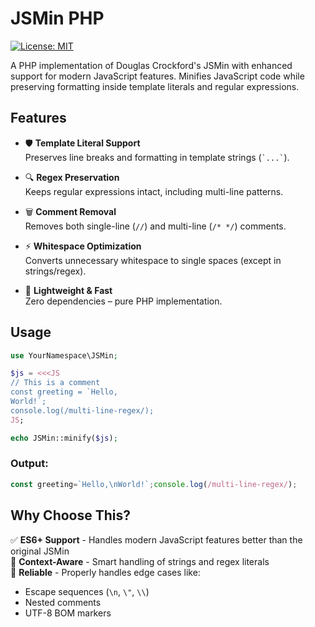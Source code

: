 # JSMin PHP

[![License: MIT](https://img.shields.io/badge/License-MIT-yellow.svg)](https://opensource.org/licenses/MIT)

A PHP implementation of Douglas Crockford's JSMin with enhanced support for modern JavaScript features. Minifies JavaScript code while preserving formatting inside template literals and regular expressions.

## Features

- 🛡️ **Template Literal Support**  
  Preserves line breaks and formatting in template strings (`` `...` ``).

- 🔍 **Regex Preservation**  
  Keeps regular expressions intact, including multi-line patterns.

- 🗑️ **Comment Removal**  
  Removes both single-line (`//`) and multi-line (`/* */`) comments.

- ⚡ **Whitespace Optimization**  
  Converts unnecessary whitespace to single spaces (except in strings/regex).

- 🚀 **Lightweight & Fast**  
  Zero dependencies – pure PHP implementation.

## Usage

```php
use YourNamespace\JSMin;

$js = <<<JS
// This is a comment
const greeting = `Hello,
World!`;
console.log(/multi-line-regex/);
JS;

echo JSMin::minify($js);
```

### Output:

```javascript
const greeting=`Hello,\nWorld!`;console.log(/multi-line-regex/);
```

## Why Choose This?

✅ **ES6+ Support** - Handles modern JavaScript features better than the original JSMin  
🧩 **Context-Aware** - Smart handling of strings and regex literals  
🔧 **Reliable** - Properly handles edge cases like:

- Escape sequences (`\n`, `\"`, `\\`)
- Nested comments
- UTF-8 BOM markers
